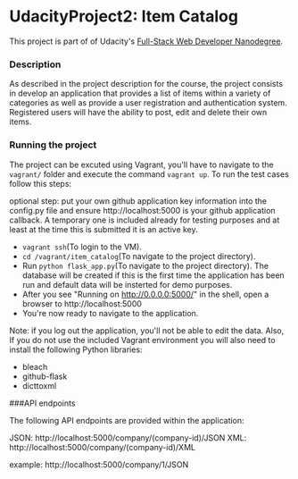 # UdacityProject2: Item Catalog

This project is part of of Udacity's [Full-Stack Web Developer Nanodegree](https://www.udacity.com/course/nd004).

### Description

As described in the project description for the course, the project consists in develop an application that provides a list of items within a variety of categories as well as provide a user registration and authentication system. Registered users will have the ability to post, edit and delete their own items.


### Running the project

The project can be excuted using Vagrant, you'll have to navigate to the `vagrant/` folder and execute the command `vagrant up`.
To run the test cases follow this steps:

optional step: put your own github application key information into the config.py file and ensure http://localhost:5000 is your github application callback.  A temporary one is included already for testing purposes and at least at the time this is submitted it is an active key.

- `vagrant ssh`(To login to the VM).
- `cd /vagrant/item_catalog`(To navigate to the project directory).
- Run `python flask_app.py`(To navigate to the project directory). The database will be created if this is the first time the application has been run and default data will be insterted for demo purposes.
- After you see "Running on http://0.0.0.0:5000/" in the shell, open a browser to http://localhost:5000
- You're now ready to navigate to the application.

Note: if you log out the application, you'll not be able to edit the data.
Also, If you do not use the included Vagrant environment you will also need to install the following Python libraries:

* bleach
* github-flask
* dicttoxml

###API endpoints

The following API endpoints are provided within the application:

JSON: http://localhost:5000/company/(company-id)/JSON
XML: http://localhost:5000/company/(company-id)/XML

example: http://localhost:5000/company/1/JSON

